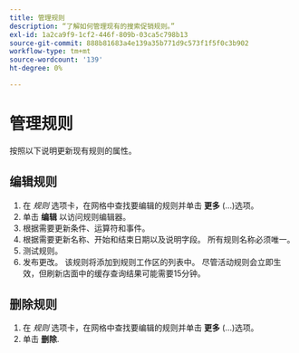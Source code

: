 ```yaml
---
title: 管理规则
description: “了解如何管理现有的搜索促销规则。”
exl-id: 1a2ca9f9-1cf2-446f-809b-03ca5c798b13
source-git-commit: 888b81683a4e139a35b771d9c573f1f5f0c3b902
workflow-type: tm+mt
source-wordcount: '139'
ht-degree: 0%

---
```


# 管理规则

按照以下说明更新现有规则的属性。

## 编辑规则

1. 在 *规则* 选项卡，在网格中查找要编辑的规则并单击 **更多** (...)选项。
1. 单击 **编辑** 以访问规则编辑器。
1. 根据需要更新条件、运算符和事件。
1. 根据需要更新名称、开始和结束日期以及说明字段。 所有规则名称必须唯一。
1. 测试规则。
1. 发布更改。
该规则将添加到规则工作区的列表中。 尽管活动规则会立即生效，但刷新店面中的缓存查询结果可能需要15分钟。

## 删除规则

1. 在 *规则* 选项卡，在网格中查找要编辑的规则并单击 **更多** (...)选项。
1. 单击 **删除**.
